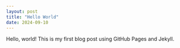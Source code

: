 ```yaml
---
layout: post
title: "Hello World"
date: 2024-09-10
---
```


Hello, world! This is my first blog post using GitHub Pages and Jekyll.
